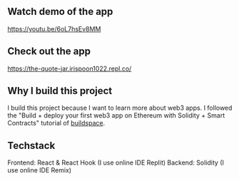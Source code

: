 ## Watch demo of the app
https://youtu.be/6oL7hsEv8MM

## Check out the app
https://the-quote-jar.irispoon1022.repl.co/

## Why I build this project
I build this project because I want to learn more about web3 apps. I followed the "Build + deploy your first web3 app on Ethereum with Solidity + Smart Contracts" tutorial of [buildspace](https://buildspace.so/).

## Techstack
Frontend: React & React Hook (I use online IDE Replit)
Backend: Solidity (I use online IDE Remix)
